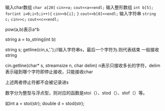 输入char数组
`char a[20]`
`cin>>a;`
`cout<<a<<endl;`
输入整形数组
`int b[5];`
`for(int i=0;i<5;i++){`
	`cin>>b[i];`
`}`
`cout<<b[0]<<endl;`
输入字符串
`string c;`
`cin>>c;`
`cout<<c<<endl;`


pow(a,b)表示a^b

string a = to_string(int b)


string s;
getline(cin,s,'.');//输入字符串s，最后一个字符为.则代表结束
一般接收string

cin.getline(char* s, streamsize n, char delim) 
n表示只接收多长的字符，delim表示碰到哪个字符即停止接收，只能接收char

上述两者停止符都不会被记录进s

数字分为整型与浮点型，则对应的函数是stoi（）、stod（）、stof（）等。

如int a = stoi(str); double d = stod(str);

